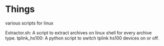 # Things
various scripts for linux

Extractor.sh: A script to extract archives on linux shell for every archive type.
tplink_hs100: A python script to switch tplink hs100 devices on or off.
